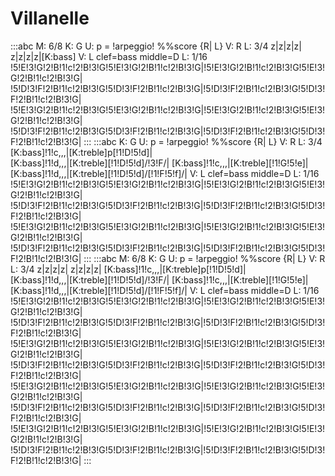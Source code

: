 ---
---

# Villanelle
:::abc
M: 6/8
K: G
U: p = !arpeggio!
%%score {R| L}
V: R
L: 3/4
z|z|z|z|
z|z|z|z|[K:bass]
V: L clef=bass middle=D
L: 1/16
!5!E!3!G!2!B!1!c!2!B!3!G!5!E!3!G!2!B!1!c!2!B!3!G|!5!E!3!G!2!B!1!c!2!B!3!G!5!E!3!G!2!B!1!c!2!B!3!G|\
!5!D!3!F!2!B!1!c!2!B!3!G!5!D!3!F!2!B!1!c!2!B!3!G|!5!D!3!F!2!B!1!c!2!B!3!G!5!D!3!F!2!B!1!c!2!B!3!G|
!5!E!3!G!2!B!1!c!2!B!3!G!5!E!3!G!2!B!1!c!2!B!3!G|!5!E!3!G!2!B!1!c!2!B!3!G!5!E!3!G!2!B!1!c!2!B!3!G|\
!5!D!3!F!2!B!1!c!2!B!3!G!5!D!3!F!2!B!1!c!2!B!3!G|!5!D!3!F!2!B!1!c!2!B!3!G!5!D!3!F!2!B!1!c!2!B!3!G|
:::
:::abc
K: G
U: p = !arpeggio!
%%score {R| L}
V: R
L: 3/4
[K:bass]!1!c,,,|[K:treble]p[!1!D!5!d]|\
[K:bass]!1!d,,,|[K:treble][!1!D!5!d]/!3!F/|
[K:bass]!1!c,,,|[K:treble][!1!G!5!e]|\
[K:bass]!1!d,,,|[K:treble][!1!D!5!d]/[!1!F!5!f]/|
V: L clef=bass middle=D
L: 1/16
!5!E!3!G!2!B!1!c!2!B!3!G!5!E!3!G!2!B!1!c!2!B!3!G|!5!E!3!G!2!B!1!c!2!B!3!G!5!E!3!G!2!B!1!c!2!B!3!G|\
!5!D!3!F!2!B!1!c!2!B!3!G!5!D!3!F!2!B!1!c!2!B!3!G|!5!D!3!F!2!B!1!c!2!B!3!G!5!D!3!F!2!B!1!c!2!B!3!G|
!5!E!3!G!2!B!1!c!2!B!3!G!5!E!3!G!2!B!1!c!2!B!3!G|!5!E!3!G!2!B!1!c!2!B!3!G!5!E!3!G!2!B!1!c!2!B!3!G|\
!5!D!3!F!2!B!1!c!2!B!3!G!5!D!3!F!2!B!1!c!2!B!3!G|!5!D!3!F!2!B!1!c!2!B!3!G!5!D!3!F!2!B!1!c!2!B!3!G|
:::
:::abc
M: 6/8
K: G
U: p = !arpeggio!
%%score {R| L}
V: R
L: 3/4
z|z|z|z|
z|z|z|z|
[K:bass]!1!c,,,|[K:treble]p[!1!D!5!d]|\
[K:bass]!1!d,,,|[K:treble][!1!D!5!d]/!3!F/|
[K:bass]!1!c,,,|[K:treble][!1!G!5!e]|\
[K:bass]!1!d,,,|[K:treble][!1!D!5!d]/[!1!F!5!f]/|
V: L clef=bass middle=D
L: 1/16
!5!E!3!G!2!B!1!c!2!B!3!G!5!E!3!G!2!B!1!c!2!B!3!G|!5!E!3!G!2!B!1!c!2!B!3!G!5!E!3!G!2!B!1!c!2!B!3!G|\
!5!D!3!F!2!B!1!c!2!B!3!G!5!D!3!F!2!B!1!c!2!B!3!G|!5!D!3!F!2!B!1!c!2!B!3!G!5!D!3!F!2!B!1!c!2!B!3!G|
!5!E!3!G!2!B!1!c!2!B!3!G!5!E!3!G!2!B!1!c!2!B!3!G|!5!E!3!G!2!B!1!c!2!B!3!G!5!E!3!G!2!B!1!c!2!B!3!G|\
!5!D!3!F!2!B!1!c!2!B!3!G!5!D!3!F!2!B!1!c!2!B!3!G|!5!D!3!F!2!B!1!c!2!B!3!G!5!D!3!F!2!B!1!c!2!B!3!G|
!5!E!3!G!2!B!1!c!2!B!3!G!5!E!3!G!2!B!1!c!2!B!3!G|!5!E!3!G!2!B!1!c!2!B!3!G!5!E!3!G!2!B!1!c!2!B!3!G|\
!5!D!3!F!2!B!1!c!2!B!3!G!5!D!3!F!2!B!1!c!2!B!3!G|!5!D!3!F!2!B!1!c!2!B!3!G!5!D!3!F!2!B!1!c!2!B!3!G|
!5!E!3!G!2!B!1!c!2!B!3!G!5!E!3!G!2!B!1!c!2!B!3!G|!5!E!3!G!2!B!1!c!2!B!3!G!5!E!3!G!2!B!1!c!2!B!3!G|\
!5!D!3!F!2!B!1!c!2!B!3!G!5!D!3!F!2!B!1!c!2!B!3!G|!5!D!3!F!2!B!1!c!2!B!3!G!5!D!3!F!2!B!1!c!2!B!3!G|
:::
